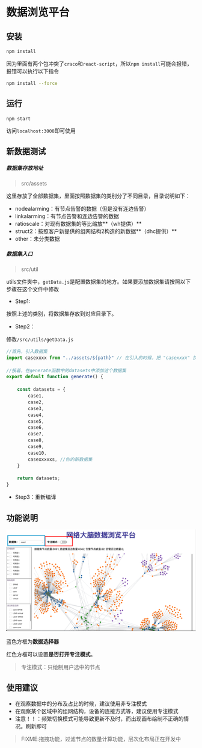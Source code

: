 # 数据浏览平台

## 安装

```bash
npm install
```

因为里面有两个包冲突了```craco```和```react-script```，所以```npm install```可能会报错，报错可以执行以下指令

```bash
npm install --force
```

## 运行

```
npm start
```

访问```localhost:3000```即可使用



## 新数据测试

##### 数据集存放地址

> src/assets

这里存放了全部数据集，里面按照数据集的类别分了不同目录，目录说明如下：

- nodealarming：有节点告警的数据（但是没有连边告警）
- linkalarming：有节点告警和连边告警的数据
- ratioscale：对现有数据集的等比缩放**（wh提供）**
- struct2：按照客户新提供的组网结构2构造的新数据**（dhc提供）**
- other：未分类数据

##### 数据集入口

> src/util

utils文件夹中，```getData.js```是配置数据集的地方。如果要添加数据集请按照以下步骤在这个文件中修改

- Step1:

按照上述的类别，将数据集存放到对应目录下。

- Step2：

修改```/src/utils/getData.js```

```js
//首先，引入数据集
import casexxxx from "../assets/${path}" // 在引入的时候，把 "casexxxx" 换成你的要引入的数据集，把${path}换成它对应的路径

//接着，在generate函数中的datasets中添加这个数据集
export default function generate() {

    const datasets = {
        case1,
        case2,
        case3,
        case4,
        case5,
        case6,
        case7,
        case8,
        case9,
        case10,
      	casexxxxxs, //你的新数据集
    }

    return datasets;
}
```

- Step3：重新编译



## 功能说明

![image-20221117161356807](https://raw.githubusercontent.com/zqqcee/img_repo/main/img/202211171614633.png)

蓝色方框为**数据选择器**

红色方框可以设置**是否打开专注模式**。

> 专注模式：只绘制用户选中的节点

## 使用建议

- 在观察数据中的分布及占比的时候，建议使用非专注模式
- 在观察某个区域中的组网结构，设备的连接方式等，建议使用专注模式
- 注意！！：频繁切换模式可能导致更新不及时，而出现画布绘制不正确的情况。刷新即可

> FIXME:拖拽功能，过滤节点的数量计算功能，层次化布局正在开发中
